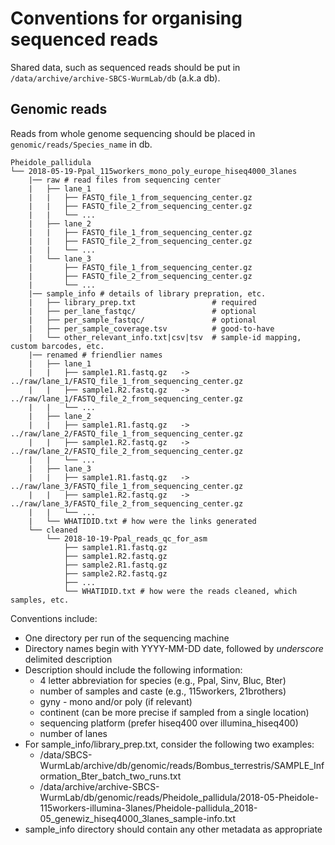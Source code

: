 # Conventions for organising sequenced reads

Shared data, such as sequenced reads should be put in
`/data/archive/archive-SBCS-WurmLab/db` (a.k.a db).

## Genomic reads

Reads from whole genome sequencing should be placed in
`genomic/reads/Species_name` in db.

```
Pheidole_pallidula
└── 2018-05-19-Ppal_115workers_mono_poly_europe_hiseq4000_3lanes
    |── raw # read files from sequencing center
    |   ├── lane_1
    |   |   ├── FASTQ_file_1_from_sequencing_center.gz
    |   |   ├── FASTQ_file_2_from_sequencing_center.gz
    |   |   └── ...
    |   ├── lane_2
    |   |   ├── FASTQ_file_1_from_sequencing_center.gz
    |   |   ├── FASTQ_file_2_from_sequencing_center.gz
    |   |   └── ...
    |   └── lane_3
    |       ├── FASTQ_file_1_from_sequencing_center.gz
    |       ├── FASTQ_file_2_from_sequencing_center.gz
    |       └── ...
    |── sample_info # details of library prepration, etc.
    |   ├── library_prep.txt                 # required
    |   ├── per_lane_fastqc/                 # optional
    |   ├── per_sample_fastqc/               # optional
    |   ├── per_sample_coverage.tsv          # good-to-have
    |   └── other_relevant_info.txt|csv|tsv  # sample-id mapping, custom barcodes, etc.
    |── renamed # friendlier names
    |   ├── lane_1
    |   |   ├── sample1.R1.fastq.gz   -> ../raw/lane_1/FASTQ_file_1_from_sequencing_center.gz
    |   |   ├── sample1.R2.fastq.gz   -> ../raw/lane_1/FASTQ_file_2_from_sequencing_center.gz
    |   |   └── ...
    |   ├── lane_2
    |   |   ├── sample1.R1.fastq.gz   -> ../raw/lane_2/FASTQ_file_1_from_sequencing_center.gz
    |   |   ├── sample1.R2.fastq.gz   -> ../raw/lane_2/FASTQ_file_2_from_sequencing_center.gz
    |   |   └── ...
    |   ├── lane_3
    |   |   ├── sample1.R1.fastq.gz   -> ../raw/lane_3/FASTQ_file_1_from_sequencing_center.gz
    |   |   ├── sample1.R2.fastq.gz   -> ../raw/lane_3/FASTQ_file_2_from_sequencing_center.gz
    |   |   └── ...
    |   └── WHATIDID.txt # how were the links generated
    └── cleaned
        └── 2018-10-19-Ppal_reads_qc_for_asm
            ├── sample1.R1.fastq.gz
            ├── sample1.R2.fastq.gz
            ├── sample2.R1.fastq.gz
            ├── sample2.R2.fastq.gz
            ├── ...
            └── WHATIDID.txt # how were the reads cleaned, which samples, etc.
```

Conventions include:
* One directory per run of the sequencing machine
* Directory names begin with YYYY-MM-DD date, followed by _underscore_
  delimited description
* Description should include the following information:
  * 4 letter abbreviation for species (e.g., Ppal, Sinv, Bluc, Bter)
  * number of samples and caste (e.g., 115workers, 21brothers)
  * gyny - mono and/or poly (if relevant)
  * continent (can be more precise if sampled from a single location)
  * sequencing platform (prefer hiseq400 over illumina_hiseq400)
  * number of lanes
* For sample_info/library_prep.txt, consider the following two examples:
  * /data/SBCS-WurmLab/archive/db/genomic/reads/Bombus_terrestris/SAMPLE_Information_Bter_batch_two_runs.txt
  * /data/archive/archive-SBCS-WurmLab/db/genomic/reads/Pheidole_pallidula/2018-05-Pheidole-115workers-illumina-3lanes/Pheidole-pallidula_2018-05_genewiz_hiseq4000_3lanes_sample-info.txt
* sample_info directory should contain any other metadata as appropriate
